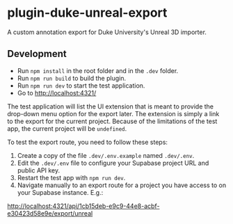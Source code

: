 # plugin-duke-unreal-export

A custom annotation export for Duke University's Unreal 3D importer.

## Development

- Run `npm install` in the root folder and in the `.dev` folder.
- Run `npm run build` to build the plugin.
- Run `npm run dev` to start the test application.
- Go to <http://localhost:4321/>

The test application will list the UI extension that is meant to provide the drop-down menu option for the export later. The extension is simply a link to the export for the current project. Because of the limitations of the test app, the current project will be `undefined`. 

To test the export route, you need to follow these steps:

1. Create a copy of the file `.dev/.env.example` named `.dev/.env`.
2. Edit the `.dev/.env` file to configure your Supabase project URL and public API key.
3. Restart the test app with `npm run dev`.
4. Navigate manually to an export route for a project you have access to on your Supabase instance. E.g.: 

<http://localhost:4321/api/1cb15deb-e9c9-44e8-acbf-e30423d58e9e/export/unreal>

